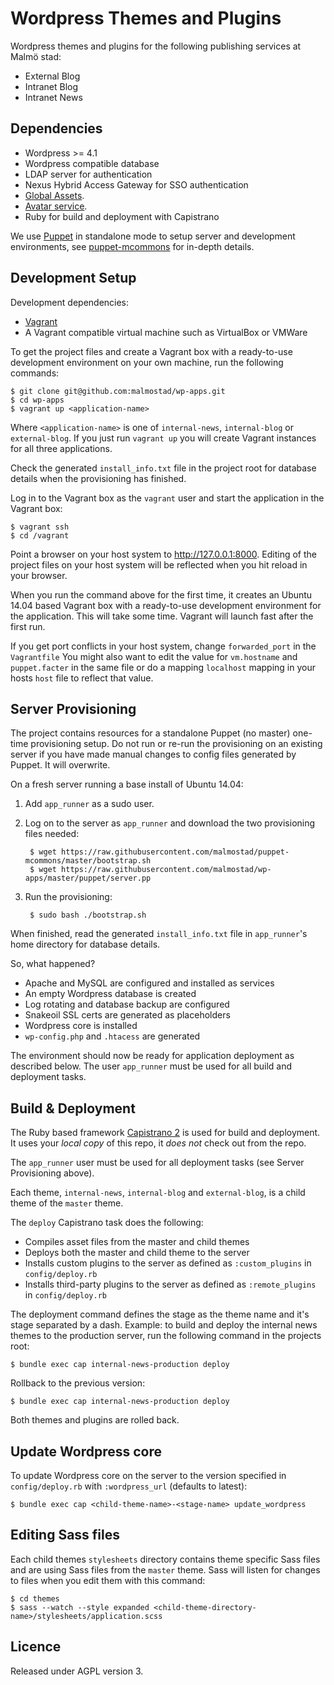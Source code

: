 # Wordpress Themes and Plugins

Wordpress themes and plugins for the following publishing services at Malmö stad:
* External Blog
* Intranet Blog
* Intranet News

## Dependencies

* Wordpress >= 4.1
* Wordpress compatible database
* LDAP server for authentication
* Nexus Hybrid Access Gateway for SSO authentication
* [Global Assets](https://github.com/malmostad/global-assets).
* [Avatar service](https://github.com/malmostad/intranet-dashboard/wiki/Avatar-Service-API-v1).
* Ruby for build and deployment with Capistrano

We use [Puppet](https://puppetlabs.com/) in standalone mode to setup server and development environments, see [puppet-mcommons](https://github.com/malmostad/puppet-mcommons/) for in-depth details.


## Development Setup

Development dependencies:

* [Vagrant](https://www.vagrantup.com/)
* A Vagrant compatible virtual machine such as VirtualBox or VMWare

To get the project files and create a Vagrant box with a ready-to-use development environment on your own machine, run the following commands:

```shell
$ git clone git@github.com:malmostad/wp-apps.git
$ cd wp-apps
$ vagrant up <application-name>
```

Where `<application-name>` is one of `internal-news`, `internal-blog` or `external-blog`. If you just run `vagrant up` you will create Vagrant instances for all three applications.

Check the generated `install_info.txt` file in the project root for database details when the provisioning has finished.

Log in to the Vagrant box as the `vagrant` user and start the application in the Vagrant box:

```shell
$ vagrant ssh
$ cd /vagrant
```

Point a browser on your host system to http://127.0.0.1:8000. Editing of the project files on your host system will be reflected when you hit reload in your browser.

When you run the command above for the first time, it creates an Ubuntu 14.04 based Vagrant box with a ready-to-use development environment for the application. This will take some time. Vagrant will launch fast after the first run.

If you get port conflicts in your host system, change `forwarded_port` in the `Vagrantfile` You might also want to edit the value for `vm.hostname` and `puppet.facter` in the same file or do a mapping `localhost` mapping in your hosts `host` file to reflect that value.


## Server Provisioning

The project contains resources for a standalone Puppet (no master) one-time provisioning setup. Do not run or re-run the provisioning on an existing server if you have made manual changes to config files generated by Puppet. It will overwrite.

On a fresh server running a base install of Ubuntu 14.04:

1. Add `app_runner` as a sudo user.
2. Log on to the server as `app_runner` and download the two provisioning files needed:

        $ wget https://raw.githubusercontent.com/malmostad/puppet-mcommons/master/bootstrap.sh
        $ wget https://raw.githubusercontent.com/malmostad/wp-apps/master/puppet/server.pp

3. Run the provisioning:

        $ sudo bash ./bootstrap.sh

When finished, read the generated `install_info.txt` file in `app_runner`'s home directory for database details.

So, what happened?

* Apache and MySQL are configured and installed as services
* An empty Wordpress database is created
* Log rotating and database backup are configured
* Snakeoil SSL certs are generated as placeholders
* Wordpress core is installed
* `wp-config.php` and `.htacess` are generated

The environment should now be ready for application deployment as described below. The user `app_runner` must be used for all build and deployment tasks.


## Build & Deployment

The Ruby based framework [Capistrano 2](https://github.com/capistrano/capistrano/wiki) is used for build and deployment. It uses your *local copy* of this repo, it *does not* check out from the repo.

The `app_runner` user must be used for all deployment tasks (see Server Provisioning above).

Each theme, `internal-news`, `internal-blog` and `external-blog`, is a child theme of the `master` theme.

The `deploy` Capistrano task does the following:

* Compiles asset files from the master and child themes
* Deploys both the master and child theme to the server
* Installs custom plugins to the server as defined as `:custom_plugins` in `config/deploy.rb`
* Installs third-party plugins to the server as defined as `:remote_plugins` in `config/deploy.rb`

The deployment command defines the stage as the theme name and it's stage separated by a dash. Example: to build and deploy the internal news themes to the production server, run the following command in the projects root:

    $ bundle exec cap internal-news-production deploy

Rollback to the previous version:

    $ bundle exec cap internal-news-production deploy

Both themes and plugins are rolled back.

## Update Wordpress core

To update Wordpress core on the server to the version specified in `config/deploy.rb` with `:wordpress_url` (defaults to latest):

    $ bundle exec cap <child-theme-name>-<stage-name> update_wordpress


## Editing Sass files

Each child themes `stylesheets` directory contains theme specific Sass files and are using Sass files from the `master` theme. Sass will listen for changes to files when you edit them with this command:

    $ cd themes
    $ sass --watch --style expanded <child-theme-directory-name>/stylesheets/application.scss

## Licence
Released under AGPL version 3.
